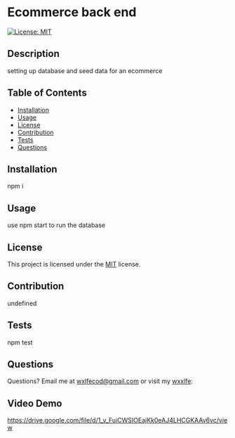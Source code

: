 # Ecommerce back end
[![License: MIT](https://img.shields.io/badge/License-MIT-yellow.svg)](https://opensource.org/licenses/MIT)
## Description
setting up database and seed data for an ecommerce
## Table of Contents
* [Installation](#installation)
* [Usage](#usage)
* [License](#license)
* [Contribution](#contribution)
* [Tests](#tests)
* [Questions](#questions)
     
## Installation
npm i
  
## Usage
use npm start to run the database
  
## License
This project is licensed under the [MIT](https://opensource.org/licenses/MIT) license.
  
## Contribution
undefined
  
## Tests
npm test
  
## Questions
Questions?  Email me at wxlfecod@gmail.com or visit my [wxxlfe](GitHub):
## Video Demo
https://drive.google.com/file/d/1_v_FuiCWSIOEajKk0eAJ4LHCGKAAv6vc/view
